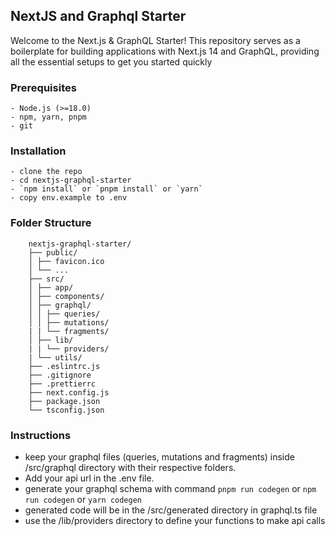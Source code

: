 ## NextJS and Graphql Starter

Welcome to the Next.js & GraphQL Starter! This repository serves as a boilerplate for building applications with Next.js 14 and GraphQL, providing all the essential setups to get you started quickly

### Prerequisites

    - Node.js (>=18.0)
    - npm, yarn, pnpm
    - git

### Installation

    - clone the repo
    - cd nextjs-graphql-starter
    - `npm install` or `pnpm install` or `yarn`
    - copy env.example to .env

### Folder Structure

```
    nextjs-graphql-starter/
    ├── public/
    │ ├── favicon.ico
    │ └── ...
    ├── src/
    │ ├── app/
    │ ├── components/
    │ ├── graphql/
    │ │ ├── queries/
    │ │ ├── mutations/
    | | └── fragments/
    │ ├── lib/
    | | └── providers/
    | └── utils/
    ├── .eslintrc.js
    ├── .gitignore
    ├── .prettierrc
    ├── next.config.js
    ├── package.json
    └── tsconfig.json
```

### Instructions

- keep your graphql files (queries, mutations and fragments) inside /src/graphql directory with their respective folders.
- Add your api url in the .env file.
- generate your graphql schema with command `pnpm run codegen` or `npm run codegen` or `yarn codegen`
- generated code will be in the /src/generated directory in graphql.ts file
- use the /lib/providers directory to define your functions to make api calls
